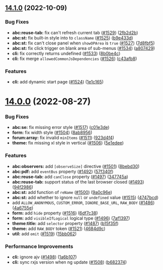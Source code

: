 ## [14.1.0](https://github.com/ng-alain/delon/compare/14.0.0...14.1.0) (2022-10-09)


### Bug Fixes

* **abc:reuse-tab:** fix can't refresh current tab ([#1529](https://github.com/ng-alain/delon/issues/1529)) ([2fb2d2b](https://github.com/ng-alain/delon/commit/2fb2d2b3af7c10255c0f0b4c82a823cee6c2c1d9))
* **abc:st:** fix built-in style into to `className` ([#1525](https://github.com/ng-alain/delon/issues/1525)) ([b9e433d](https://github.com/ng-alain/delon/commit/b9e433da4a5d9fc0e88e5707753be4a8a3821a61))
* **abc:st:** fix can't close panel when `showOPArea` is `true` ([#1527](https://github.com/ng-alain/delon/issues/1527)) ([7d8fbf5](https://github.com/ng-alain/delon/commit/7d8fbf56e369cb58ef189f5df41f8020369ca8b9))
* **abc:st:** fix click trigger on blank area of sub-menus ([#1534](https://github.com/ng-alain/delon/issues/1534)) ([a807429](https://github.com/ng-alain/delon/commit/a80742910dfd1e4ce1e9c184469e49422ffb1a63))
* **cli:** fix correctly returns undefined ([#1533](https://github.com/ng-alain/delon/issues/1533)) ([8b0be4c](https://github.com/ng-alain/delon/commit/8b0be4ca90b28a311262e000a27d5180015ce533))
* **cli:** fix merge `allowedCommonJsDependencies` ([#1526](https://github.com/ng-alain/delon/issues/1526)) ([c43afb8](https://github.com/ng-alain/delon/commit/c43afb837e2619d1d92067c3fce78234ad5c814e))


### Features

* **cli:** add dynamic start page ([#1524](https://github.com/ng-alain/delon/issues/1524)) ([1e1c165](https://github.com/ng-alain/delon/commit/1e1c165c97a3ebef427a8558f474366bac75651f))



# [14.0.0](https://github.com/ng-alain/delon/compare/13.5.2...14.0.0) (2022-08-27)


### Bug Fixes

* **abc:se:** fix missing error style ([#1517](https://github.com/ng-alain/delon/issues/1517)) ([c01e3de](https://github.com/ng-alain/delon/commit/c01e3de016a3beaf241c2d94b2e034b71b7b60d9))
* **form:** fix width style ([#1504](https://github.com/ng-alain/delon/issues/1504)) ([8ab8956](https://github.com/ng-alain/delon/commit/8ab89562255b561f2582f85ef9aa81b69e754e88))
* **forum:array:** fix invalid `minItems` ([#1511](https://github.com/ng-alain/delon/issues/1511)) ([923d4f4](https://github.com/ng-alain/delon/commit/923d4f40c4ee43a17e159f95e355478aaeb6cf6b))
* **theme:** fix missing xl style in vertical ([#1506](https://github.com/ng-alain/delon/issues/1506)) ([5e1edee](https://github.com/ng-alain/delon/commit/5e1edeef6c8123b6a730006db337501b086cb874))


### Features

* **abc:observers:** add `[observeSize]` directive ([#1501](https://github.com/ng-alain/delon/issues/1501)) ([8bebd30](https://github.com/ng-alain/delon/commit/8bebd30e7d32a8a2c5068a787b993a28330fd3f1))
* **abc:pdf:** add `eventBus` property ([#1492](https://github.com/ng-alain/delon/issues/1492)) ([57f340f](https://github.com/ng-alain/delon/commit/57f340f497451e3548893fe6cf2726a349a46735))
* **abc:reuse-tab:** add `canClose` property ([#1497](https://github.com/ng-alain/delon/issues/1497)) ([347745a](https://github.com/ng-alain/delon/commit/347745ae2f7faa0c6a3780b62a422021fa424b7c))
* **abc:reuse-tab:** support status of the last browser closed ([#1493](https://github.com/ng-alain/delon/issues/1493)) ([94f2986](https://github.com/ng-alain/delon/commit/94f2986413a01ab658c861866d77cc529a4c5e0d))
* **abc:st:** add function of `reName` ([#1500](https://github.com/ng-alain/delon/issues/1500)) ([9a0c96e](https://github.com/ng-alain/delon/commit/9a0c96eed22436a566221943fe01dfa520bbbccf))
* **abc:st:** add whether to ignore `null` or `undefined` value ([#1515](https://github.com/ng-alain/delon/issues/1515)) ([4747bcd](https://github.com/ng-alain/delon/commit/4747bcdc476ee819bc229b52823fed1f5349be67))
* add `ALLOW_ANONYMOUS`, `CUSTOM_ERROR`, `IGNORE_BASE_URL`, `RAW_BODY` ([#1486](https://github.com/ng-alain/delon/issues/1486)) ([4a6755e](https://github.com/ng-alain/delon/commit/4a6755ef078275ee3ae4cd996570cd9259ab5aec))
* **form:** add `hide` property ([#1516](https://github.com/ng-alain/delon/issues/1516)) ([6df7c38](https://github.com/ng-alain/delon/commit/6df7c389b505a71667f71b96d05e818676172537))
* **form:** add `visibleIfLogical` logical type ([#1496](https://github.com/ng-alain/delon/issues/1496)) ([7af1397](https://github.com/ng-alain/delon/commit/7af13975d93a856fcbb5195bd9da3d2cf0fddf68))
* **theme:title:** add `selector` property ([#1487](https://github.com/ng-alain/delon/issues/1487)) ([b15f35f](https://github.com/ng-alain/delon/commit/b15f35f6603402595c59ec1b8b38703c4c4da2aa))
* **theme:** add `RAW_BODY` token ([#1521](https://github.com/ng-alain/delon/issues/1521)) ([4684d9c](https://github.com/ng-alain/delon/commit/4684d9c7ef10da94e311fd3e8b8f719ce21e28e6))
* **util:** add `omit` ([#1519](https://github.com/ng-alain/delon/issues/1519)) ([15bb062](https://github.com/ng-alain/delon/commit/15bb062240d282e7635bea90cdff31d732618d40))


### Performance Improvements

* **cli:** ignore ajv ([#1498](https://github.com/ng-alain/delon/issues/1498)) ([1a6b107](https://github.com/ng-alain/delon/commit/1a6b10758e42262accd3dfc212354b3af3f26402))
* **cli:** sync rxjs version when ng update ([#1508](https://github.com/ng-alain/delon/issues/1508)) ([b682374](https://github.com/ng-alain/delon/commit/b682374b33502ddf53c83c31eb65fa5d9b131dc4))


